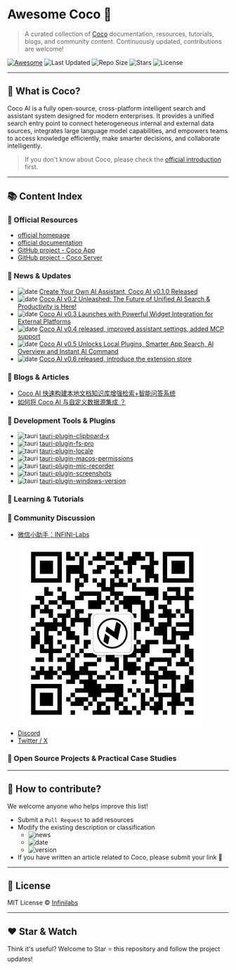 # Awesome Coco 🌟 

>A curated collection of [Coco](https://coco.rs/) documentation, resources, tutorials, blogs, and community content. Continuously updated, contributions are welcome!

[![Awesome](https://awesome.re/badge.svg)](https://awesome.re) ![Last Updated](https://img.shields.io/github/last-commit/infinilabs/awesome-coco?style=flat-square) ![Repo Size](https://img.shields.io/github/repo-size/infinilabs/awesome-coco?style=flat-square) ![Stars](https://img.shields.io/github/stars/infinilabs/awesome-coco?style=flat-square) ![License](https://img.shields.io/github/license/infinilabs/awesome-coco?style=flat-square)

---

## 🎯 What is Coco?

Coco AI is a fully open-source, cross-platform intelligent search and assistant system designed for modern enterprises. It provides a unified search entry point to connect heterogeneous internal and external data sources, integrates large language model capabilities, and empowers teams to access knowledge efficiently, make smarter decisions, and collaborate intelligently.

> If you don't know about Coco, please check the [official introduction](https://coco.rs/) first.

---

## 📚 Content Index

### 📘 Official Resources

- [official homepage](https://coco.rs/)
- [official documentation](https://docs.infinilabs.com/coco-app/main/)
- [GitHub project - Coco App](https://github.com/infinilabs/coco-app)
- [GitHub project - Coco Server](https://github.com/infinilabs/coco-server)

### 📢 News & Updates

- ![date](https://img.shields.io/badge/date-2025--02--11-blue?style=flat-square) [Create Your Own AI Assistant, Coco AI v0.1.0 Released](https://blog.infinilabs.com/posts/2025/02-14-product-released-coco-ai-v0.1/)
- ![date](https://img.shields.io/badge/date-2025--03--16-blue?style=flat-square) [Coco AI v0.2 Unleashed: The Future of Unified AI Search & Productivity is Here!](https://blog.infinilabs.com/posts/2025/03-16-product-released-coco-ai-v0.2/)
- ![date](https://img.shields.io/badge/date-2025--04--06-blue?style=flat-square) [Coco AI v0.3 Launches with Powerful Widget Integration for External Platforms](https://blog.infinilabs.com/posts/2025/04-06-product-released-coco-ai-v0.3/)
- ![date](https://img.shields.io/badge/date-2025--04--28-blue?style=flat-square) [Coco AI v0.4 released, improved assistant settings, added MCP support](https://blog.infinilabs.com/posts/2025/04-28-product-released-coco-ai-v0.4/)
- ![date](https://img.shields.io/badge/date-2025--06--03-blue?style=flat-square) [Coco AI v0.5 Unlocks Local Plugins, Smarter App Search, AI Overview and Instant AI Command](https://blog.infinilabs.com/posts/2025/06-11-product-released-coco-ai-v0.5/)
- ![date](https://img.shields.io/badge/date-2025--06--29-blue?style=flat-square) [Coco AI v0.6 released, introduce the extension store](https://blog.infinilabs.com/posts/2025/06-29-product-released-coco-ai-v0.6/)

### 📝 Blogs & Articles

- [Coco AI 快速构建本地文档知识库增强检索+智能问答系统](https://mp.weixin.qq.com/s/fcchZQm_FLuW_jhrZVwJlQ?scene=1)
- [如何将 Coco AI 与自定义数据源集成 ？](https://mp.weixin.qq.com/s/ZiPsEaxGrbDrHeC1ZWK3zw)

### 🔧 Development Tools & Plugins

- ![tauri](https://img.shields.io/badge/type-tauri-orange?style=flat-square) [tauri-plugin-clipboard-x](https://crates.io/crates/tauri-plugin-clipboard-x)
- ![tauri](https://img.shields.io/badge/type-tauri-orange?style=flat-square) [tauri-plugin-fs-pro](https://crates.io/crates/tauri-plugin-fs-pro)
- ![tauri](https://img.shields.io/badge/type-tauri-orange?style=flat-square) [tauri-plugin-locale](https://crates.io/crates/tauri-plugin-locale)
- ![tauri](https://img.shields.io/badge/type-tauri-orange?style=flat-square) [tauri-plugin-macos-permissions](https://crates.io/crates/tauri-plugin-macos-permissions)
- ![tauri](https://img.shields.io/badge/type-tauri-orange?style=flat-square) [tauri-plugin-mic-recorder](https://crates.io/crates/tauri-plugin-mic-recorder)
- ![tauri](https://img.shields.io/badge/type-tauri-orange?style=flat-square) [tauri-plugin-screenshots](https://crates.io/crates/tauri-plugin-screenshots)
- ![tauri](https://img.shields.io/badge/type-tauri-orange?style=flat-square) [tauri-plugin-windows-version](https://crates.io/crates/tauri-plugin-windows-version)

### 🧠 Learning & Tutorials


### 💬 Community Discussion

- [微信小助手：INFINI-Labs](INFINI-Labs)
    ![INFINI-Labs 微信二维码](./assets/wechat-qrcode.jpg)
- [Discord](https://discord.com/invite/4tKTMkkvVX)
- [Twitter / X](https://x.com/infinilabs)

### 🧩 Open Source Projects & Practical Case Studies


---

## 🤝 How to contribute?

We welcome anyone who helps improve this list!

- Submit a `Pull Request` to add resources
- Modify the existing description or classification
    - ![news](https://img.shields.io/badge/type-news-orange?style=flat-square)
    - ![date](https://img.shields.io/badge/date-2025--07--10-blue?style=flat-square)
    - ![version](https://img.shields.io/badge/version-v0.6.0-green?style=flat-square)
- If you have written an article related to Coco, please submit your link 🙌

---

## 📄 License

MIT License © [Infinilabs](https://infinilabs.com)

---

## ❤️ Star & Watch

Think it's useful? Welcome to Star ⭐ this repository and follow the project updates!


